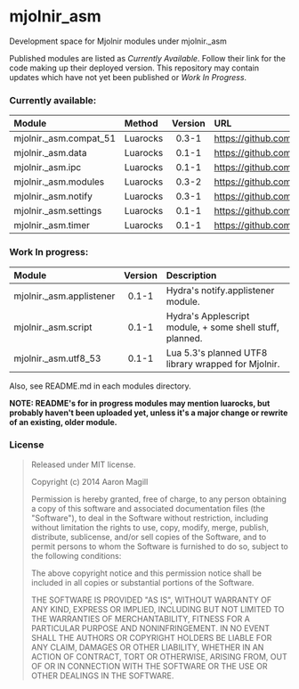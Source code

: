 mjolnir_asm
===========

Development space  for Mjolnir modules under mjolnir._asm

Published modules are listed as *Currently Available*.  Follow their link for the code making up their deployed version.  This repository may contain updates which have not yet been published or *Work In Progress*.

### Currently available:

|Module                 | Method   | Version | URL                                               |
|:----------------------|:---------|:-------:|:--------------------------------------------------|
|mjolnir._asm.compat_51 | Luarocks | 0.3-1   | https://github.com/asmagill/mjolnir_asm.compat_51 |
|mjolnir._asm.data      | Luarocks | 0.1-1   | https://github.com/asmagill/mjolnir_asm.data      |
|mjolnir._asm.ipc       | Luarocks | 0.1-1   | https://github.com/asmagill/mjolnir_asm.ipc       |
|mjolnir._asm.modules   | Luarocks | 0.3-2   | https://github.com/asmagill/mjolnir_asm.modules   |
|mjolnir._asm.notify    | Luarocks | 0.3-1   | https://github.com/asmagill/mjolnir_asm.notify    |
|mjolnir._asm.settings  | Luarocks | 0.1-1   | https://github.com/asmagill/mjolnir_asm.settings  |
|mjolnir._asm.timer     | Luarocks | 0.1-1   | https://github.com/asmagill/mjolnir_asm.timer     |

### Work In progress:

|Module                   | Version | Description                                              |
|:------------------------|:-------:|:---------------------------------------------------------|
|mjolnir._asm.applistener | 0.1-1   | Hydra's notify.applistener module.                       |
|mjolnir._asm.script      | 0.1-1   | Hydra's Applescript module, + some shell stuff, planned. |
|mjolnir._asm.utf8_53     | 0.1-1   | Lua 5.3's planned UTF8 library wrapped for Mjolnir.      |

Also, see README.md in each modules directory.

**NOTE: README's for in progress modules may mention luarocks, but probably haven't been uploaded yet, unless it's a major change or rewrite of an existing, older module.**

### License

> Released under MIT license.
>
> Copyright (c) 2014 Aaron Magill
>
> Permission is hereby granted, free of charge, to any person obtaining a copy
> of this software and associated documentation files (the "Software"), to deal
> in the Software without restriction, including without limitation the rights
> to use, copy, modify, merge, publish, distribute, sublicense, and/or sell
> copies of the Software, and to permit persons to whom the Software is
> furnished to do so, subject to the following conditions:
>
> The above copyright notice and this permission notice shall be included in
> all copies or substantial portions of the Software.
>
> THE SOFTWARE IS PROVIDED "AS IS", WITHOUT WARRANTY OF ANY KIND, EXPRESS OR
> IMPLIED, INCLUDING BUT NOT LIMITED TO THE WARRANTIES OF MERCHANTABILITY,
> FITNESS FOR A PARTICULAR PURPOSE AND NONINFRINGEMENT. IN NO EVENT SHALL THE
> AUTHORS OR COPYRIGHT HOLDERS BE LIABLE FOR ANY CLAIM, DAMAGES OR OTHER
> LIABILITY, WHETHER IN AN ACTION OF CONTRACT, TORT OR OTHERWISE, ARISING FROM,
> OUT OF OR IN CONNECTION WITH THE SOFTWARE OR THE USE OR OTHER DEALINGS IN
> THE SOFTWARE.

